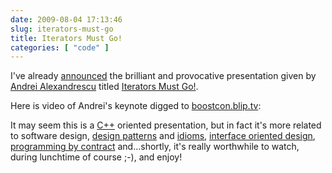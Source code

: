 ```yaml
---
date: 2009-08-04 17:13:46
slug: iterators-must-go
title: Iterators Must Go!
categories: [ "code" ]
---
```


I've already [announced](http://mateusz.loskot.net/?p=731) the brilliant and provocative presentation given by [Andrei Alexandrescu](http://erdani.org/) titled [Iterators Must Go!](http://www.boostcon.com/site-media/var/sphene/sphwiki/attachment/2009/05/08/iterators-must-go.pdf).





Here is video of Andrei's keynote digged to [boostcon.blip.tv](http://boostcon.blip.tv/):







It may seem this is a [C++](/category/programming/cpp/) oriented presentation, but in fact it's more related to software design, [design patterns](http://en.wikipedia.org/wiki/Design_pattern_(computer_science)) and [idioms](http://en.wikibooks.org/wiki/More_C%2B%2B_Idioms), [interface oriented design](http://www.pragprog.com/titles/kpiod/interface-oriented-design), [programming by contract](http://www.digitalmars.com/d/2.0/dbc.html) and...shortly, it's really worthwhile to watch, during lunchtime of course ;-), and enjoy!
